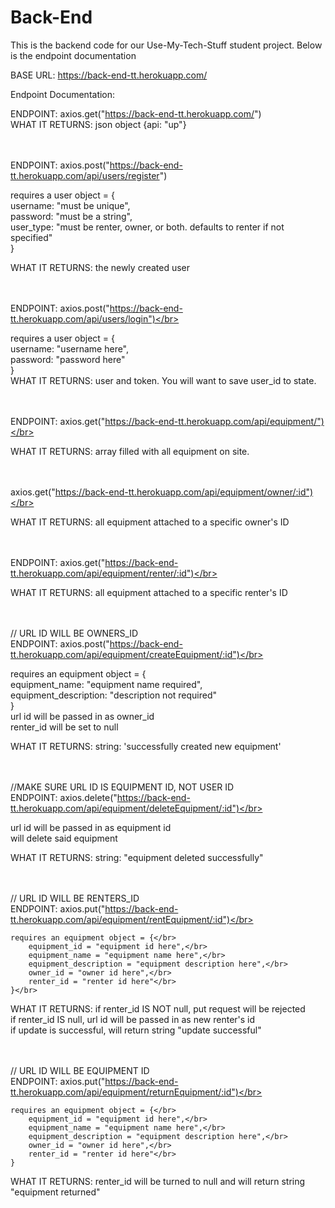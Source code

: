 # Back-End

This is the backend code for our Use-My-Tech-Stuff student project.  Below is the endpoint documentation


BASE URL: https://back-end-tt.herokuapp.com/

Endpoint Documentation:


ENDPOINT: axios.get("https://back-end-tt.herokuapp.com/") </br>
WHAT IT RETURNS:  json object {api: "up"}</br>
</br>
</br>

ENDPOINT: axios.post("https://back-end-tt.herokuapp.com/api/users/register") </br>

requires a user object = { </br>
    username: "must be unique", </br>
    password: "must be a string", </br>
    user_type: "must be renter, owner, or both. defaults to renter if not specified" </br>
}</br>

WHAT IT RETURNS: the newly created user</br>
</br>
</br>

ENDPOINT: axios.post("https://back-end-tt.herokuapp.com/api/users/login")</br>

requires a user object = {</br>
    username: "username here",</br>
    password: "password here"</br>
}</br>
WHAT IT RETURNS: user and token.  You will want to save user_id to state.</br>
</br>
</br>

ENDPOINT: axios.get("https://back-end-tt.herokuapp.com/api/equipment/")</br>

WHAT IT RETURNS: array filled with all equipment on site.</br>
</br>
</br>

axios.get("https://back-end-tt.herokuapp.com/api/equipment/owner/:id")</br>

WHAT IT RETURNS: all equipment attached to a specific owner's ID</br>
</br>
</br>

ENDPOINT: axios.get("https://back-end-tt.herokuapp.com/api/equipment/renter/:id")</br>

WHAT IT RETURNS: all equipment attached to a specific renter's ID</br>
</br>
</br>

// URL ID WILL BE OWNERS_ID</br>
ENDPOINT: axios.post("https://back-end-tt.herokuapp.com/api/equipment/createEquipment/:id")</br>

requires an equipment object = {</br>
    equipment_name: "equipment name required",</br>
    equipment_description: "description not required"</br>
}</br>
url id will be passed in as owner_id</br>
renter_id will be set to null</br>

WHAT IT RETURNS: string: 'successfully created new equipment'</br>
</br>
</br>

//MAKE SURE URL ID IS EQUIPMENT ID, NOT USER ID</br>
ENDPOINT: axios.delete("https://back-end-tt.herokuapp.com/api/equipment/deleteEquipment/:id")</br>

url id will be passed in as equipment id</br>
will delete said equipment</br>

WHAT IT RETURNS: string: "equipment deleted successfully"</br>
</br>
</br>


// URL ID WILL BE RENTERS_ID</br>
ENDPOINT: axios.put("https://back-end-tt.herokuapp.com/api/equipment/rentEquipment/:id")</br>

    requires an equipment object = {</br>
        equipment_id = "equipment id here",</br>
        equipment_name = "equipment name here",</br>
        equipment_description = "equipment description here",</br>
        owner_id = "owner id here",</br>
        renter_id = "renter id here"</br>
    }</br>

WHAT IT RETURNS:
if renter_id IS NOT null, put request will be rejected</br>
if renter_id IS null,  url id will be passed in as new renter's id</br>
if update is successful, will return string "update successful"</br>
</br>
</br>

// URL ID WILL BE EQUIPMENT ID</br>
ENDPOINT: axios.put("https://back-end-tt.herokuapp.com/api/equipment/returnEquipment/:id")</br>

    requires an equipment object = {</br>
        equipment_id = "equipment id here",</br>
        equipment_name = "equipment name here",</br>
        equipment_description = "equipment description here",</br>
        owner_id = "owner id here",</br>
        renter_id = "renter id here"</br>
    }

WHAT IT RETURNS: renter_id will be turned to null and will return string "equipment returned"</br>

